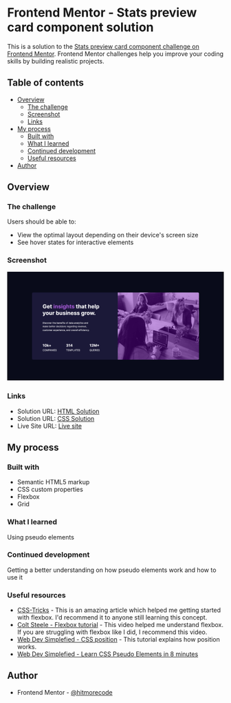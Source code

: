 # Frontend Mentor - Stats preview card component solution

This is a solution to the [Stats preview card component challenge on Frontend Mentor](https://www.frontendmentor.io/challenges/stats-preview-card-component-8JqbgoU62). Frontend Mentor challenges help you improve your coding skills by building realistic projects. 

## Table of contents

- [Overview](#overview)
  - [The challenge](#the-challenge)
  - [Screenshot](#screenshot)
  - [Links](#links)
- [My process](#my-process)
  - [Built with](#built-with)
  - [What I learned](#what-i-learned)
  - [Continued development](#continued-development)
  - [Useful resources](#useful-resources)
- [Author](#author)


## Overview

### The challenge

Users should be able to:

- View the optimal layout depending on their device's screen size
- See hover states for interactive elements

### Screenshot

![](./screenshot/screenshot_01.jpg)


### Links

- Solution URL: [HTML Solution](https://github.com/hitmorecode/stats_preview_card_component/blob/main/index.html)
- Solution URL: [CSS Solution](https://github.com/hitmorecode/stats_preview_card_component/blob/main/css/style.css)
- Live Site URL: [Live site](https://hitmorecode.github.io/stats_preview_card_component/)

## My process

### Built with

- Semantic HTML5 markup
- CSS custom properties
- Flexbox
- Grid


### What I learned

Using pseudo elements

### Continued development

Getting a better understanding on how pseudo elements work and how to use it


### Useful resources

- [CSS-Tricks](https://css-tricks.com/snippets/css/a-guide-to-flexbox/) - This is an amazing article which helped me getting started with flexbox. I'd recommend it to anyone still learning this concept.
- [Colt Steele - Flexbox tutorial](https://www.youtube.com/watch?v=qZv-rNx0jEA) - This video helped me understand flexbox. If you are struggling with flexbox like I did, I recommend this video.
- [Web Dev Simplefied - CSS position](https://www.youtube.com/watch?v=jx5jmI0UlXU) - This tutorial explains how position works.
- [Web Dev Simplefied - Learn CSS Pseudo Elements in 8 minutes](https://www.youtube.com/watch?v=OtBpgtqrjyo)

## Author

- Frontend Mentor - [@hitmorecode](https://www.frontendmentor.io/profile/hitmorecode)